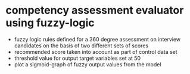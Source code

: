 # competency assessment evaluator using fuzzy-logic

* fuzzy logic rules defined for a 360 degree assessment on interview candidates on the basis of two different sets of scores
* recommended score taken into account as part of control data set
* threshold value for output target variables set at 50
* plot a sigmoid-graph of fuzzy output values from the model

